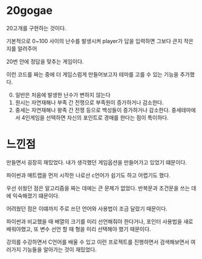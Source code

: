 # 20gogae
20고개를 구현하는 것이다.

기본적으로 0~100 사이의 난수를 발생시켜 player가 답을 입력하면 그보다 큰지 작은지를 알려주어

20번 안에 정답을 맞추는 게임이다.

이런 코드를 짜는 중에 더 게임스럼게 만들어보고자 테마를 고를 수 있는 기능을 추가했다.

0. 일반은 처음에 발생한 난수가 변하지 않는다
1. 원시는 자연재해나 부족 간 전쟁으로 부족원이 증가하거나 감소한다.
2. 중세는 자연재해나 왕족 간 전쟁 등으로 백성들이 증가하거나 감소한다.
  중세테마에서 4인게임을 선택하면 자신의 포인트로 경매를 한다는 점이 특이하다.

# 느낀점
만들면서 굉장히 재밌었다. 내가 생각했던 게임옵션을 만들어가고 있었기 떄문이다.

파이썬과 매트랩을 먼저 시작한 나로선 c언어가 쉽기도 하고 어렵기도 했다.

우선 쉬웠던 점은 알고리즘을 짜는 데에는 큰 문제가 없었다. 반복문과 조건문을 쓰는 데에 익숙해졌기 떄문이다.

어려웠던 점은 이떄까지 주로 쓰던 언어와 사용법이 조금 달랐기 때문이다.

파이썬과 비교했을 때 배열의 크기를 미리 선언해줘야 한다거나, 포인터 사용법을 새로 배워야했고, 또 변수 선언 할 때 형을 미리 선택해야 했기 때문이다.

강의를 수강하면서 C언어를 배울 수 있고 이런 프로젝트를 진행하면서 검색해보면서 여러가지 기능들을 알아가는 것이 재밌었다.
